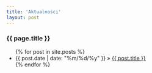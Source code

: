 ```yaml
---
title: 'Aktualności'
layout: post
---
```


<h3>{{ page.title }}</h3>
<ul class="aktualnosci">
  {% for post in site.posts %}
    <li><span>{{ post.date | date: "%m/%d/%y" }}</span> &raquo; <a href="{{ post.url }}">{{ post.title }}</a></li>
  {% endfor %}
</ul>
